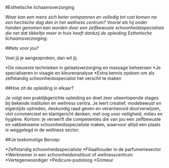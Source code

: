 #Esthetische lichaamsverzorging

_Waar kan een mens zich beter ontspannen en volledig tot rust komen na een hectische dag dan in het wellness centrum? Vooral als hij onder handen genomen kan worden door een zelfbewuste schoonheidsspecialiste die net dat tikkeltje meer in huis heeft dankzij de opleiding Esthetische lichaamsverzorging._

##Iets voor jou?

Voel jij je aangesproken, dan wil jij:

*De nieuwste technieken in gelaatsverzorging en massage beheersen
*Je specialiseren in visagie en kleurenanalyse
*Extra kennis opdoen om als zelfstandig schoonheidsspecialist het verschil te maken

##Hoe zit de opleiding in elkaar?

Je volgt een praktijkgerichte opleiding en doet zeer uiteenlopende stages bij bekende instituten en wellness centra. Je leert creatief, modebewust en eigentijds optreden, deskundig raad geven en verantwoord doorverwijzen, vlot commercieel en klantgericht denken, met oog voor veiligheid, milieu en hygiëne. Kortom: je verwerft die competenties die van jou een zelfbewuste en vakbekwame schoonheidsspecialiste maken, waarvoor altijd een plaats is weggelegd in de wellness sector.

##Je toekomstige Beroep:

*Zelfstandig schoonheidsspecialiste
*Filiaalhouder in de parfumeriesector
*Werknemer in een schoonheidsinstituut of wellnesscentrum
*Vertegenwoordiger
*Pedicure-podoloog
*Grimeur